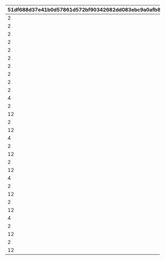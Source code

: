 |51df688d37e41b0d57861d572bf90342682dd083ebc9a0afb8847bc95472f100|c488c569e1b86a131fce3f168af613181b525dccab7f09c57e272a15e4d380a2|1ed0aec45d9fa6db9ebd198494b655efe90319ac4bc1f3f71a6e04aaf8a67efb|02bdc47bb4da04c465be20cce860375d310522c1ada8bd02ac50c66774154035|6438af420c41744749a888924e8b28c3a8604443bf9216fbfffcdd6b11fda4f0|8a229522747b532438bea774f0cc4b6b4c226cc577ead3aea8bac6e38c8564b9|084e50b83ad58644e30c3223060f650a855b6c94ab6fb7a6b3a66b69cf70287f|114530fc4b41a41460026abcdded731716050dd4d3ea9ebaebf5baf67d47bdc1|c19b0e81c9845215ed178f7f0bcb00d2dc061a64403162265fa0b2081218977d|c423d3f19df3a37e6258e888330506988b427ece8d4d3f612fa655474ec69587|25064b62bcacb2682326fca3d7bbdde879fe85b1d93e956a2fa300d5166c9f91|2dfaf53381b8c3b9e8e8297654d7f15fb3e681e4e96ba0b6ddf598329cd468e2|13fce90cad0b0e2dfaa709967b6ecd8d09331e9203af38a074e219c26617d847|0f56829ad08184da487ba822bddef669cb8fc1fcd934dce2c61606e8d35df25f|b5ddca44efb161fda9c9274cae25f1832320d924f6ed9cbf5b0bc6c0a179bb8b|95e221fd4f6ac45f57810c4f44dda0f35f24d3873ffc8f18370d1d9ee54d31e9|09f6edd48d2317058ce8ae6bb11fe1a4c7d9a57bae06cf1ec8a9d5209aedc115|2b990ff375bc2e7323eb35c8de3e332da924705e48553d5cec15cda4965bedde|
| --- | --- | --- | --- | --- | --- | --- | --- | --- | --- | --- | --- | --- | --- | --- | --- | --- | --- |
|2|30|150003|91002|3|8|1|8|12|4|3|20004|90005|1001|300000|94002|100|2|
|2|30|150004|91002|3|60|2|8|12|4|3|140001|90005|1001|400000|94002|150|4|
|2|30|150005|91002|3|10|3|8|12|4|3|20004|90005|1001|500000|94002|150|2|
|2|30|150006|91002|3|90|4|8|12|4|3|140001|90005|1001|750000|94002|200|4|
|2|30|150007|91002|3|1|5|8|12|4|3|21951|90005|1001|1000000|94002|200|2|
|2|30|150003|91002|3|8|1|8|12|4|3|20004|90005|1002|300000|94002|100|2|
|2|30|150004|91002|3|60|2|8|12|4|3|140001|90005|1002|400000|94002|150|4|
|2|30|150005|91002|3|10|3|8|12|4|3|20004|90005|1002|500000|94002|150|2|
|2|30|150006|91002|3|90|4|8|12|4|3|140001|90005|1002|750000|94002|200|4|
|2|30|150007|91002|3|1|5|8|12|4|3|21951|90005|1002|1000000|94002|200|2|
|4|100|150003|91002|100|8|1|8|12|4|3|20004|150004|1003|300000|94002|50|2|
|2|50|150005|91002|5|60|2|8|12|4|3|140001|90005|1003|400000|94002|100|4|
|12|50|150006|91002|500000|10|3|8|0|4|3|20004|94002|1003|0|0|100|2|
|2|50|150007|91002|10|90|4|8|12|4|3|140001|90005|1003|750000|94002|150|4|
|12|50|150008|91002|1000000|1|5|8|0|4|3|21951|94002|1003|0|0|150|2|
|4|100|150003|91002|100|8|1|8|12|4|3|20004|150004|1004|300000|94002|50|2|
|2|50|150005|91002|5|60|2|8|12|4|3|140001|90005|1004|400000|94002|100|4|
|12|50|150006|91002|500000|10|3|8|0|4|3|20004|94002|1004|0|0|100|2|
|2|50|150007|91002|10|90|4|8|12|4|3|140001|90005|1004|750000|94002|150|4|
|12|50|150008|91002|1000000|1|5|8|0|4|3|21951|94002|1004|0|0|150|2|
|4|100|150003|91002|100|8|1|8|12|4|3|20004|150004|1005|300000|94002|50|2|
|2|50|150005|91002|5|60|2|8|12|4|3|140001|90005|1005|400000|94002|100|4|
|12|50|150006|91002|500000|10|3|8|0|4|3|20004|94002|1005|0|0|100|2|
|2|50|150007|91002|10|90|4|8|12|4|3|140001|90005|1005|750000|94002|150|4|
|12|50|150008|91002|1000000|1|5|8|0|4|3|21951|94002|1005|0|0|150|2|
|4|100|150004|91002|100|8|1|8|12|4|3|20004|150005|1006|300000|94002|50|2|
|2|50|150006|91002|5|60|2|8|12|4|3|140001|90005|1006|400000|94002|100|4|
|12|50|150007|91002|500000|10|3|8|0|4|3|20004|94002|1006|0|0|100|2|
|2|50|150008|91002|10|90|4|8|12|4|3|140001|90005|1006|750000|94002|150|4|
|12|50|150009|91002|1000000|1|5|8|0|4|3|21951|94002|1006|0|0|150|2|